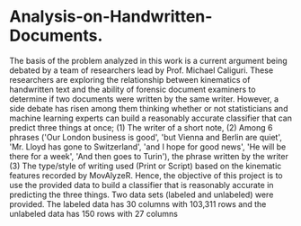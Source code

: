 # Analysis-on-Handwritten-Documents. 
The basis of the problem analyzed in this work is a current argument being debated by a team of researchers lead by Prof. Michael Caliguri. These researchers are exploring the relationship between kinematics of handwritten text and the ability of forensic document examiners to determine if two documents were written by the same writer. However, a side debate has risen among them thinking whether or not statisticians and machine learning experts can build a reasonably accurate classifier that can predict three things at once; (1) The writer of a short note, (2) Among 6 phrases ('Our London business is good', 'but Vienna and Berlin are quiet', 'Mr. Lloyd has gone to Switzerland', 'and I hope for good news', 'He will be there for a week', 'And then goes to Turin'), the phrase written by the writer (3) The type/style of writing used (Print or Script) based on the kinematic features recorded by MovAlyzeR. Hence, the objective of this project is to use the provided data to build a classifier that is reasonably accurate in predicting the three things. Two data sets (labeled and unlabeled) were provided. The labeled data has 30 columns with 103,311 rows and the unlabeled data has 150 rows with 27 columns
